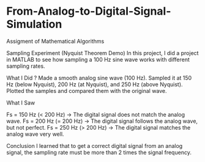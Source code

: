 # From-Analog-to-Digital-Signal-Simulation
Assigment of Mathematical Algorithms

Sampling Experiment (Nyquist Theorem Demo)
In this project, I did a project in MATLAB to see how sampling a 100 Hz sine wave works with different sampling rates.

What I Did ?
Made a smooth analog sine wave (100 Hz).
Sampled it at 150 Hz (below Nyquist), 200 Hz (at Nyquist), and 250 Hz (above Nyquist).
Plotted the samples and compared them with the original wave.

What I Saw

Fs = 150 Hz (< 200 Hz) → The digital signal does not match the analog wave.
Fs = 200 Hz (= 200 Hz) → The digital signal follows the analog wave, but not perfect.
Fs = 250 Hz (> 200 Hz) → The digital signal matches the analog wave very well.

Conclusion
I learned that to get a correct digital signal from an analog signal, the sampling rate must be more than 2 times the signal frequency.

